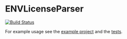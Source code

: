 # ENVLicenseParser

[![Build Status](https://travis-ci.org/envoy/ENVLicenseParser.svg)](https://travis-ci.org/envoy/ENVLicenseParser)

For example usage see the [example
project](https://github.com/envoy/ENVLicenseParser/tree/master/Example)
and the
[tests](https://github.com/envoy/ENVLicenseParser/tree/master/Example/UnitTests/Tests).

